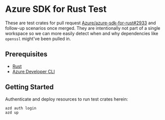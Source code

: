 # Azure SDK for Rust Test

These are test crates for pull request [Azure/azure-sdk-for-rust#2933](https://github.com/Azure/azure-sdk-for-rust/pull/2933) and follow-up scenarios once merged.
They are intentionally not part of a single workspace so we can more easily detect when and why dependencies like `openssl` might've been pulled in.

## Prerequisites

* [Rust](https://www.rust-lang.org)
* [Azure Developer CLI](https://aka.ms/azure-dev)

## Getting Started

Authenticate and deploy resources to run test crates herein:

```sh
azd auth login
azd up
```
